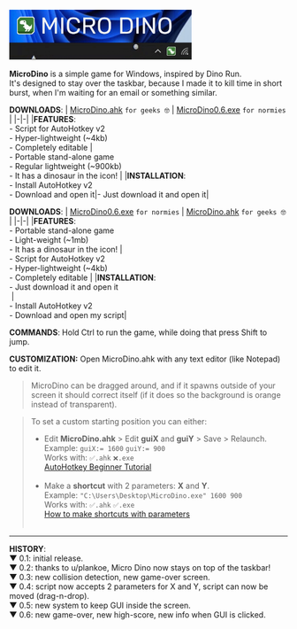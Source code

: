 <img src="https://raw.githubusercontent.com/DavidBevi/MicroDino/main/MicroDinoDemo1.gif" height="90" style="margin:-4 4 -4 0" /><br>

<b>MicroDino</b> is a simple game for Windows, inspired by Dino Run. <br> 
It's designed to stay over the taskbar, because I made it to kill time in short burst, when I'm waiting for an email or something similar.<br>

**DOWNLOADS**:
| [MicroDino.ahk](https://github.com/DavidBevi/MicroDino/releases/download/v0.6/MicroDino.ahk) `for geeks 🤓` | [MicroDino0.6.exe](https://github.com/DavidBevi/MicroDino/releases/download/v0.6/MicroDino0.6.exe) `for normies`</h3>  |
|-|-|
|**FEATURES**:<br> - Script for AutoHotkey v2<br>- Hyper-lightweight (~4kb)<br>- Completely editable | <br>- Portable stand-alone game<br>- Regular lightweight (~900kb)<br>- It has a dinosaur in the  icon! |
|**INSTALLATION**:<br>- Install AutoHotkey v2<br>- Download and open it|- Just download it and open it</i>|

**DOWNLOADS**:
| [MicroDino0.6.exe](https://github.com/DavidBevi/MicroDino/releases/download/v0.6/MicroDino0.6.exe) `for normies`</h3>  | [MicroDino.ahk](https://github.com/DavidBevi/MicroDino/releases/download/v0.6/MicroDino.ahk) `for geeks 🤓` |
|-|-|
|**FEATURES**:<br>- Portable stand-alone game<br>- Light-weight (~1mb)<br>- It has a dinosaur in the  icon! | <br>- Script for AutoHotkey v2<br>- Hyper-lightweight (~4kb)<br>- Completely editable |
|**INSTALLATION**:<br>- Just download it and open it<br><span>&nbsp;</span>|<br>- Install AutoHotkey v2<br>- Download and open my script|

**COMMANDS**: Hold Ctrl to run the game, while doing that press Shift to jump.<br>

**CUSTOMIZATION:** Open MicroDino.ahk with any text editor (like Notepad) to edit it.

>MicroDino can be dragged around, and if it spawns outside of your screen it should correct itself (if it does so the background is orange instead of transparent).

>To set a custom starting position you can either:<br>
>- Edit **MicroDino.ahk** > Edit **guiX** and **guiY** > Save > Relaunch.<br>
Example: `guiX:= 1600` `guiY:= 900`<br>
Works with: `✅.ahk` `❌.exe`<br>
[AutoHotkey Beginner Tutorial](www.autohotkey.com/docs/v2/Tutorial.htm)<br><br>
>- Make a **shortcut** with 2 parameters: **X** and **Y**.<br>
Example: `"C:\Users\Desktop\MicroDino.exe" 1600 900`<br>
Works with: `✅.ahk` `✅.exe`<br>
[How to make shortcuts with parameters](www.digitalcitizen.life/shortcut-arguments-parameters-window)<br><span>&nbsp;</span>

-----------------------------------------------------------------------

**HISTORY**:<br> 
▼ 0.1: initial release.<br>
▼ 0.2: thanks to u/plankoe, Micro Dino now stays on top of the taskbar!<br>
▼ 0.3: new collision detection, new game-over screen.<br>
▼ 0.4: script now accepts 2 parameters for X and Y, script can now be moved (drag-n-drop).<br>
▼ 0.5: new system to keep GUI inside the screen.<br>
▼ 0.6: new game-over, new high-score, new info when GUI is clicked.<br>
